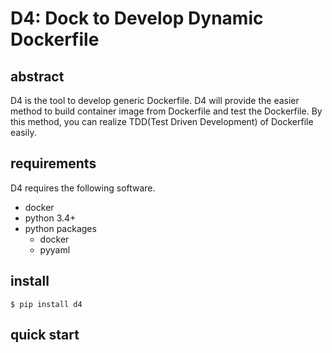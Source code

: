 # D4: Dock to Develop Dynamic Dockerfile

## abstract
D4 is the tool to develop generic Dockerfile. D4 will provide the easier method to build container image from Dockerfile and test the Dockerfile. By this method, you can realize TDD(Test Driven Development) of Dockerfile easily.

## requirements
D4 requires the following software.

* docker
* python 3.4+
* python packages
  * docker
  * pyyaml

## install
```
$ pip install d4
```

## quick start

